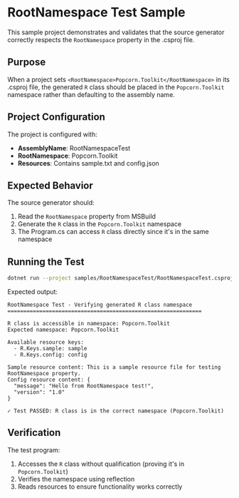 # RootNamespace Test Sample

This sample project demonstrates and validates that the source generator correctly respects the `RootNamespace` property in the .csproj file.

## Purpose

When a project sets `<RootNamespace>Popcorn.Toolkit</RootNamespace>` in its .csproj file, the generated `R` class should be placed in the `Popcorn.Toolkit` namespace rather than defaulting to the assembly name.

## Project Configuration

The project is configured with:
- **AssemblyName**: RootNamespaceTest
- **RootNamespace**: Popcorn.Toolkit
- **Resources**: Contains sample.txt and config.json

## Expected Behavior

The source generator should:
1. Read the `RootNamespace` property from MSBuild
2. Generate the `R` class in the `Popcorn.Toolkit` namespace
3. The Program.cs can access `R` class directly since it's in the same namespace

## Running the Test

```bash
dotnet run --project samples/RootNamespaceTest/RootNamespaceTest.csproj
```

Expected output:
```
RootNamespace Test - Verifying generated R class namespace
=============================================================

R class is accessible in namespace: Popcorn.Toolkit
Expected namespace: Popcorn.Toolkit

Available resource keys:
  - R.Keys.sample: sample
  - R.Keys.config: config

Sample resource content: This is a sample resource file for testing RootNamespace property.
Config resource content: {
  "message": "Hello from RootNamespace test!",
  "version": "1.0"
}

✓ Test PASSED: R class is in the correct namespace (Popcorn.Toolkit)
```

## Verification

The test program:
1. Accesses the `R` class without qualification (proving it's in `Popcorn.Toolkit`)
2. Verifies the namespace using reflection
3. Reads resources to ensure functionality works correctly
